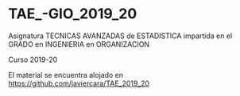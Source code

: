 # TAE_-GIO_2019_20
Asignatura TECNICAS AVANZADAS de ESTADISTICA impartida en el GRADO en INGENIERIA en ORGANIZACION

Curso 2019-20

El material se encuentra alojado en https://github.com/javiercara/TAE_2019_20